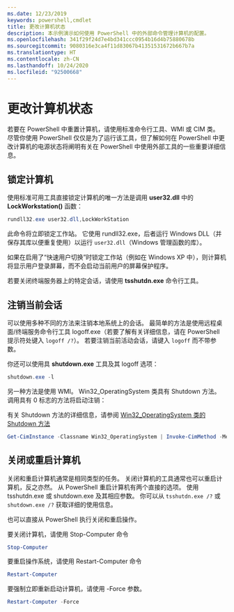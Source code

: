 ```yaml
---
ms.date: 12/23/2019
keywords: powershell,cmdlet
title: 更改计算机状态
description: 本示例演示如何使用 PowerShell 中的外部命令管理计算机的配置。
ms.openlocfilehash: 341f29f24d7e4bd341ccc0954b16d4b75880678b
ms.sourcegitcommit: 9080316e3ca4f11d83067b41351531672b667b7a
ms.translationtype: HT
ms.contentlocale: zh-CN
ms.lasthandoff: 10/24/2020
ms.locfileid: "92500668"
---
```

# <a name="changing-computer-state"></a>更改计算机状态

若要在 PowerShell 中重置计算机，请使用标准命令行工具、WMI 或 CIM 类。
尽管你使用 PowerShell 仅仅是为了运行该工具，但了解如何在 PowerShell 中更改计算机的电源状态将阐明有关在 PowerShell 中使用外部工具的一些重要详细信息。

## <a name="locking-a-computer"></a>锁定计算机

使用标准可用工具直接锁定计算机的唯一方法是调用 **user32.dll** 中的 **LockWorkstation()** 函数：

```powershell
rundll32.exe user32.dll,LockWorkStation
```

此命令将立即锁定工作站。 它使用 rundll32.exe，后者运行 Windows DLL（并保存其库以便重复使用）以运行 `user32.dll`（Windows 管理函数的库）。

如果在启用了“快速用户切换”时锁定工作站（例如在 Windows XP 中），则计算机将显示用户登录屏幕，而不会启动当前用户的屏幕保护程序。

若要关闭终端服务器上的特定会话，请使用 **tsshutdn.exe** 命令行工具。

## <a name="logging-off-the-current-session"></a>注销当前会话

可以使用多种不同的方法来注销本地系统上的会话。 最简单的方法是使用远程桌面/终端服务命令行工具 logoff.exe（若要了解有关详细信息，请在 PowerShell 提示符处键入 `logoff /?`）。 若要注销当前活动会话，请键入 `logoff` 而不带参数。

你还可以使用具 **shutdown.exe** 工具及其 logoff 选项：

```powershell
shutdown.exe -l
```

另一种方法是使用 WMI。 Win32_OperatingSystem 类具有 Shutdown 方法。
调用具有 0 标志的方法将启动注销：

有关 Shutdown 方法的详细信息，请参阅 [Win32_OperatingSystem 类的 Shutdown 方法](/windows/win32/cimwin32prov/shutdown-method-in-class-win32-operatingsystem)

```powershell
Get-CimInstance -Classname Win32_OperatingSystem | Invoke-CimMethod -MethodName Shutdown
```

## <a name="shutting-down-or-restarting-a-computer"></a>关闭或重启计算机

关闭和重启计算机通常是相同类型的任务。 关闭计算机的工具通常也可以重启计算机，反之亦然。 从 PowerShell 重启计算机有两个直接的选项。 使用 tsshutdn.exe 或 shutdown.exe 及其相应参数。 你可以从 `tsshutdn.exe /?` 或 `shutdown.exe /?` 获取详细的使用信息。

也可以直接从 PowerShell 执行关闭和重启操作。

要关闭计算机，请使用 Stop-Computer 命令

```powershell
Stop-Computer
```

要重启操作系统，请使用 Restart-Computer 命令

```powershell
Restart-Computer
```

要强制立即重新启动计算机，请使用 -Force 参数。

```powershell
Restart-Computer -Force
```
